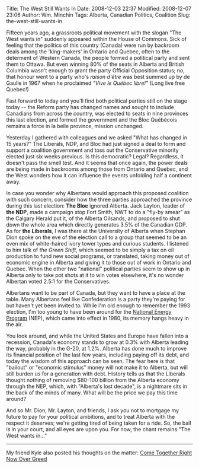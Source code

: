 Title: The West Still Wants In
Date: 2008-12-03 22:37
Modified: 2008-12-07 23:06
Author: Wm. Minchin
Tags: Alberta, Canadian Politics, Coalition
Slug: the-west-still-wants-in

Fifteen years ago, a grassroots political movement with the slogan "The
West wants in" suddenly appeared within the House of Commons. Sick of
feeling that the politics of this country (Canada) were run by backroom
deals among the 'king-makers' in Ontario and Quebec, often to the
determent of Western Canada, the people formed a political party and
sent them to Ottawa. But even winning 80% of the seats in Alberta and
British Columbia wasn't enough to grant the party Official Opposition
status; no, that honour went to a party who's *raison d'être* was best
summed up by de Gaulle in 1967 when he proclaimed *"Vive le Québec
libre!"* (Long live free Quebec!)

Fast forward to today and you'll find both political parties still on
the stage today -- the Reform party has changed names and sought to
include Canadians from across the country, was elected to seats in nine
provinces this last election, and formed the government and the Bloc
Québécois remains a force in la belle province, mission unchanged.

Yesterday I gathered with colleagues and we asked "What has changed in
15 years?" The Liberals, NDP, and Bloc had just signed a deal to form
and support a coalition government and toss out the Conservative
minority elected just six weeks previous. Is this democratic? Legal?
Regardless, it doesn't pass the smell test. And it seems that once
again, the power deals are being made in backrooms among those from
Ontario and Quebec, and the West wonders how it can influence the events
unfolding half a continent away.

In case you wonder why Albertans would approach this proposed coalition
with such concern, consider how the three parties approached the
province during this last election: **The Bloc** ignored Alberta. Jack
Layton, leader of **the NDP**, made a campaign stop Fort Smith, NWT to
do a "fly-by smear" as the Calgary Herald put it, of the Alberta
Oilsands, and proposed to shut down the whole area which directly
generates 3.5% of the Canadian GDP. As for **the Liberals**, I was there
at the University of Alberta when Stephan Dion spoke on the eve of the
election call to a group that seemed to be an even mix of white-haired
ivory tower types and curious students. I listened to him talk of *the
Green Shift*, which seemed to be simply a tax on oil production to fund
new social programs, or translated, taking money out of economic engine
in Alberta and giving it to those out of work in Ontario and Quebec.
When the other two "national" political parties seem to show up in
Alberta only to take pot shots at it to win votes elsewhere, it's no
wonder Albertan voted 2.5:1 for the Conservatives.

Albertans want to be part of Canada, but they want to have a place at
the table. Many Albertans feel like Confederation is a party they're
paying for but haven't yet been invited to. While I'm old enough to
remember the 1993 election, I'm too young to have been around for the
[National Energy
Program](http://en.wikipedia.org/wiki/National_Energy_Program#Impact_in_Western_Canada)
(NEP), which came into effect in 1980, its memory hangs heavy in the
air.

You look around, and while the United States and Europe have fallen into
a recession, Canada's economy stands to grow at 0.3% with Alberta
leading the way, probably in the G-20, at 1.2%. Alberta has done much to
improve its financial position of the last few years, including paying
off its debt, and today the wisdom of this approach can be seen. The
fear here is that "bailout" or "economic stimulus" money will not make
it to Alberta, but will still burden us for a generation with debt.
History tells us that the Liberals thought nothing of removing $80-100
billion from the Alberta economy through the NEP, which, with "Alberta's
lost decade", is a nightmare sits in the back of the minds of many. What
will be the price we pay this time around?

And so Mr. Dion, Mr. Layton, and friends, I ask you not to mortgage my
future to pay for your political ambitions, and to treat Alberta with
the respect it deserves; we're getting tired of being taken for a ride.
So, the ball is in your court, and all eyes are upon you. For now, the
chant remains "The West wants in..."

------------------------------------------------------------------------

My friend Kyle also posted his thoughts on the matter: [Come Together Right Now
Over
Greed](http://pedersonopinion.blogspot.com/2008/12/come-together-right-now-over-greed.html)
